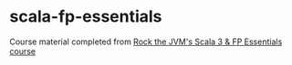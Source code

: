 # scala-fp-essentials
 Course material completed from [Rock the JVM's Scala 3 & FP Essentials course](https://rockthejvm.com/course/scala)
